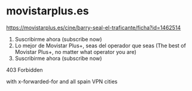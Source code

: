 # movistarplus.es

https://movistarplus.es/cine/barry-seal-el-traficante/ficha?id=1462514

1. Suscribirme ahora (subscribe now)
2. Lo mejor de Movistar Plus+, seas del operador que seas (The best of Movistar
   Plus+, no matter what operator you are)
3. Suscribirme ahora (subscribe now)

403 Forbidden

with x-forwarded-for and all spain VPN cities
